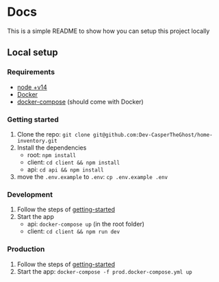 # Docs

This is a simple README to show how you can setup this project locally

## Local setup

### Requirements

- [node +v14](https://nodejs.org/en/)
- [Docker](https://www.docker.com/)
- [docker-compose](https://docs.docker.com/compose/) (should come with Docker)

### Getting started

1. Clone the repo: `git clone git@github.com:Dev-CasperTheGhost/home-inventory.git`
2. Install the dependencies
   - root: `npm install`
   - client: `cd client && npm install`
   - api: `cd api && npm install`
3. move the `.env.example` to `.env`: `cp .env.example .env`

### Development

1. Follow the steps of [getting-started](#getting-started)
2. Start the app
   - api: `docker-compose up` (in the root folder)
   - client: `cd client && npm run dev`

### Production

1. Follow the steps of [getting-started](#getting-started)
2. Start the app: `docker-compose -f prod.docker-compose.yml up`
